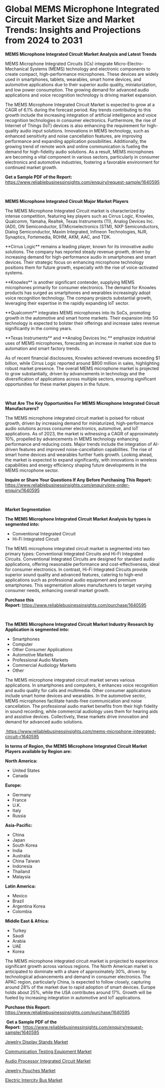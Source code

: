 <p><h1>Global MEMS Microphone Integrated Circuit Market Size and Market Trends: Insights and Projections from 2024 to 2031</h1></p><p><strong>MEMS Microphone Integrated Circuit Market Analysis and Latest Trends</strong></p>
<p><p>MEMS Microphone Integrated Circuits (ICs) integrate Micro-Electro-Mechanical Systems (MEMS) technology and electronic components to create compact, high-performance microphones. These devices are widely used in smartphones, tablets, wearables, smart home devices, and automotive applications due to their superior audio quality, miniaturization, and low power consumption. The growing demand for advanced audio applications and voice recognition technology is driving market expansion.</p><p>The MEMS Microphone Integrated Circuit Market is expected to grow at a CAGR of 6.1% during the forecast period. Key trends contributing to this growth include the increasing integration of artificial intelligence and voice recognition technologies in consumer electronics. Furthermore, the rise of Internet of Things (IoT) devices is also enhancing the requirement for high-quality audio input solutions. Innovations in MEMS technology, such as enhanced sensitivity and noise cancellation features, are improving performance and expanding application possibilities. Additionally, the growing trend of remote work and online communication is fueling the demand for high-fidelity audio solutions. As a result, MEMS microphones are becoming a vital component in various sectors, particularly in consumer electronics and automotive industries, fostering a favorable environment for continued market growth.</p></p>
<p><strong>Get a Sample PDF of the Report:&nbsp;</strong> <a href="https://www.reliablebusinessinsights.com/enquiry/request-sample/1640595?utm_campaign=75&utm_medium=2&utm_source=Github&utm_content=ia&utm_term=25092024&utm_id=mems-microphone-integrated-circuit">https://www.reliablebusinessinsights.com/enquiry/request-sample/1640595</a></p>
<p>&nbsp;</p>
<p><strong>MEMS Microphone Integrated Circuit Major Market Players</strong></p>
<p><p>The MEMS Microphone Integrated Circuit market is characterized by intense competition, featuring key players such as Cirrus Logic, Knowles, Qualcomm, Yamaha, Realtek, Texas Instruments (TI), Analog Devices Inc. (ADI), ON Semiconductor, STMicroelectronics (STM), NXP Semiconductors, Dialog Semiconductor, Maxim Integrated, Infineon Technologies, NJR, Synaptics, Fortemedia, ROHM, AKM, AAC, and TDK.</p><p>**Cirrus Logic** remains a leading player, known for its innovative audio solutions. The company has reported steady revenue growth, driven by increasing demand for high-performance audio in smartphones and smart devices. Their strategic focus on enhancing microphone technology positions them for future growth, especially with the rise of voice-activated systems.</p><p>**Knowles** is another significant contender, supplying MEMS microphones primarily for consumer electronics. The demand for Knowles products has surged as smartphones and wearables increasingly adopt voice recognition technology. The company projects substantial growth, leveraging their expertise in the rapidly expanding IoT sector.</p><p>**Qualcomm** integrates MEMS microphones into its SoCs, promoting growth in the automotive and smart home markets. Their expansion into 5G technology is expected to bolster their offerings and increase sales revenue significantly in the coming years.</p><p>**Texas Instruments** and **Analog Devices Inc.** emphasize industrial uses of MEMS microphones, forecasting an increase in market size due to automation and smart factory trends.</p><p>As of recent financial disclosures, Knowles achieved revenues exceeding $1 billion, while Cirrus Logic reported around $800 million in sales, highlighting robust market presence. The overall MEMS microphone market is projected to grow substantially, driven by advancements in technology and the diversification of applications across multiple sectors, ensuring significant opportunities for these market players in the future.</p></p>
<p>&nbsp;</p>
<p><strong>What Are The Key Opportunities For MEMS Microphone Integrated Circuit Manufacturers?</strong></p>
<p><p>The MEMS microphone integrated circuit market is poised for robust growth, driven by increasing demand for miniaturized, high-performance audio solutions across consumer electronics, automotive, and IoT applications. As of 2023, the market is witnessing a CAGR of approximately 10%, propelled by advancements in MEMS technology enhancing performance and reducing costs. Major trends include the integration of AI-driven features and improved noise-cancellation capabilities. The rise of smart home devices and wearables further fuels growth. Looking ahead, the market is expected to expand significantly, with innovations in wireless capabilities and energy efficiency shaping future developments in the MEMS microphone sector.</p></p>
<p><strong>Inquire or Share Your Questions If Any Before Purchasing This Report:</strong> <a href="https://www.reliablebusinessinsights.com/enquiry/pre-order-enquiry/1640595?utm_campaign=75&utm_medium=2&utm_source=Github&utm_content=ia&utm_term=25092024&utm_id=mems-microphone-integrated-circuit">https://www.reliablebusinessinsights.com/enquiry/pre-order-enquiry/1640595</a></p>
<p>&nbsp;</p>
<p><strong>Market Segmentation</strong></p>
<p><strong>The MEMS Microphone Integrated Circuit Market Analysis by types is segmented into:</strong></p>
<p><ul><li>Conventional Integrated Circuit</li><li>Hi-Fi Integrated Circuit</li></ul></p>
<p><p>The MEMS microphone integrated circuit market is segmented into two primary types: Conventional Integrated Circuits and Hi-Fi Integrated Circuits. Conventional Integrated Circuits are designed for standard audio applications, offering reasonable performance and cost-effectiveness, ideal for consumer electronics. In contrast, Hi-Fi Integrated Circuits provide superior sound quality and advanced features, catering to high-end applications such as professional audio equipment and premium smartphones. This segmentation allows manufacturers to target varying consumer needs, enhancing overall market growth.</p></p>
<p><strong>Purchase this Report:&nbsp;</strong><a href="https://www.reliablebusinessinsights.com/purchase/1640595?utm_campaign=75&utm_medium=2&utm_source=Github&utm_content=ia&utm_term=25092024&utm_id=mems-microphone-integrated-circuit">https://www.reliablebusinessinsights.com/purchase/1640595</a></p>
<p>&nbsp;</p>
<p><strong>The MEMS Microphone Integrated Circuit Market Industry Research by Application is segmented into:</strong></p>
<p><ul><li>Smartphones</li><li>Computer</li><li>Other Consumer Applications</li><li>Automotive Markets</li><li>Professional Audio Markets</li><li>Commercial Audiology Markets</li><li>Other</li></ul></p>
<p><p>The MEMS microphone integrated circuit market serves various applications. In smartphones and computers, it enhances voice recognition and audio quality for calls and multimedia. Other consumer applications include smart home devices and wearables. In the automotive sector, MEMS microphones facilitate hands-free communication and noise cancellation. The professional audio market benefits from their high fidelity in sound recording, while commercial audiology uses them for hearing aids and assistive devices. Collectively, these markets drive innovation and demand for advanced audio solutions.</p></p>
<p><a href="https://www.reliablebusinessinsights.com/mems-microphone-integrated-circuit-r1640595?utm_campaign=75&utm_medium=2&utm_source=Github&utm_content=ia&utm_term=25092024&utm_id=mems-microphone-integrated-circuit">&nbsp;https://www.reliablebusinessinsights.com/mems-microphone-integrated-circuit-r1640595</a></p>
<p><strong>In terms of Region, the MEMS Microphone Integrated Circuit Market Players available by Region are:</strong></p>
<p>
    <p> <strong> North America: </strong>
        <ul>
            <li>United States</li>
            <li>Canada</li>
        </ul>
        </p> 
    <p> <strong> Europe: </strong>
        <ul>
            <li>Germany</li>
            <li>France</li>
            <li>U.K.</li>
            <li>Italy</li>
            <li>Russia</li>
        </ul>
        </p> 
    <p> <strong> Asia-Pacific: </strong>
        <ul>
            <li>China</li>
            <li>Japan</li>
            <li>South Korea</li>
            <li>India</li>
            <li>Australia</li>
            <li>China Taiwan</li>
            <li>Indonesia</li>
            <li>Thailand</li>
            <li>Malaysia</li>
        </ul>
        </p> 
    <p> <strong> Latin America: </strong>
        <ul>
            <li>Mexico</li>
            <li>Brazil</li>
            <li>Argentina Korea</li>
            <li>Colombia</li>
        </ul>
        </p> 
    <p> <strong> Middle East & Africa: </strong>
        <ul>
            <li>Turkey</li>
            <li>Saudi</li>
            <li>Arabia</li>
            <li>UAE</li>
            <li>Korea</li>
        </ul>
    </p>
    </p>
<p><p>The MEMS microphone integrated circuit market is projected to experience significant growth across various regions. The North American market is anticipated to dominate with a share of approximately 30%, driven by technological advancements and demand in consumer electronics. The APAC region, particularly China, is expected to follow closely, capturing around 28% of the market due to rapid adoption of smart devices. Europe holds about 25%, while the USA contributes around 17%. Growth will be fueled by increasing integration in automotive and IoT applications.</p></p>
<p><strong>Purchase this Report: </strong><a href="https://www.reliablebusinessinsights.com/purchase/1640595?utm_campaign=75&utm_medium=2&utm_source=Github&utm_content=ia&utm_term=25092024&utm_id=mems-microphone-integrated-circuit">https://www.reliablebusinessinsights.com/purchase/1640595</a></p>
<p>&nbsp;<strong>Get a Sample PDF of the Report:&nbsp;&nbsp;</strong><a href="https://www.reliablebusinessinsights.com/enquiry/request-sample/1640595?utm_campaign=75&utm_medium=2&utm_source=Github&utm_content=ia&utm_term=25092024&utm_id=mems-microphone-integrated-circuit">https://www.reliablebusinessinsights.com/enquiry/request-sample/1640595</a></p>
<p><strong></strong></p>
<p><p><a href="https://issuu.com/reportprime-2/docs/jewelry-display-stands-market-size-_ec7ccf4c69cf3c?utm_campaign=75&utm_medium=2&utm_source=Github&utm_content=ia&utm_term=25092024&utm_id=mems-microphone-integrated-circuit">Jewelry Display Stands Market</a></p><p><a href="https://github.com/MonroeBullock54/Market-Research-Report-List-1/blob/main/communication-testing-equipment-market.md?utm_campaign=75&utm_medium=2&utm_source=Github&utm_content=ia&utm_term=25092024&utm_id=mems-microphone-integrated-circuit">Communication Testing Equipment Market</a></p><p><a href="https://github.com/MegiBogdani1953/Market-Research-Report-List-1/blob/main/audio-processor-integrated-circuit-market.md?utm_campaign=75&utm_medium=2&utm_source=Github&utm_content=ia&utm_term=25092024&utm_id=mems-microphone-integrated-circuit">Audio Processor Integrated Circuit Market</a></p><p><a href="https://issuu.com/reportprime-2/docs/jewelry-pouches-market-size-2030.pp_c449b68335b102?utm_campaign=75&utm_medium=2&utm_source=Github&utm_content=ia&utm_term=25092024&utm_id=mems-microphone-integrated-circuit">Jewelry Pouches Market</a></p><p><a href="https://www.linkedin.com/pulse/global-electric-intercity-bus-market-trends-forecasts-strategic-jzcgf?utm_campaign=75&utm_medium=2&utm_source=Github&utm_content=ia&utm_term=25092024&utm_id=mems-microphone-integrated-circuit">Electric Intercity Bus Market</a></p></p>